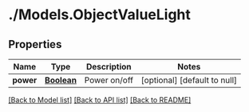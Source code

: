 # ./Models.ObjectValueLight
## Properties

Name | Type | Description | Notes
------------ | ------------- | ------------- | -------------
**power** | [**Boolean**](boolean.md) | Power on/off | [optional] [default to null]

[[Back to Model list]](../README.md#documentation-for-models) [[Back to API list]](../README.md#documentation-for-api-endpoints) [[Back to README]](../README.md)

